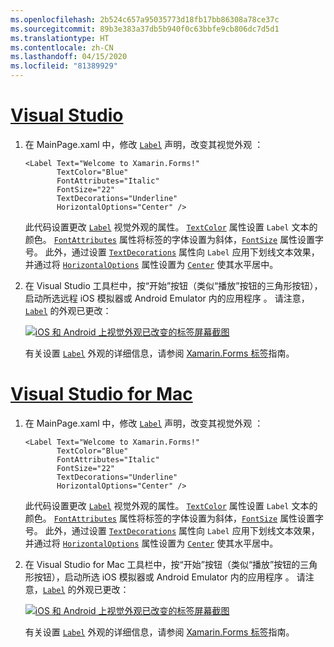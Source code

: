 ```yaml
---
ms.openlocfilehash: 2b524c657a95035773d18fb17bb86308a78ce37c
ms.sourcegitcommit: 89b3e383a37db5b940f0c63bbfe9cb806dc7d5d1
ms.translationtype: HT
ms.contentlocale: zh-CN
ms.lasthandoff: 04/15/2020
ms.locfileid: "81389929"
---
```

# <a name="visual-studio"></a>[Visual Studio](#tab/vswin)

1. 在 MainPage.xaml 中，修改 [`Label`](xref:Xamarin.Forms.Label) 声明，改变其视觉外观  ：

    ```xaml
    <Label Text="Welcome to Xamarin.Forms!"
           TextColor="Blue"
           FontAttributes="Italic"
           FontSize="22"
           TextDecorations="Underline"
           HorizontalOptions="Center" />
    ```

    此代码设置更改 [`Label`](xref:Xamarin.Forms.Label) 视觉外观的属性。 [`TextColor`](xref:Xamarin.Forms.Label.TextColor) 属性设置 `Label` 文本的颜色。 [`FontAttributes`](xref:Xamarin.Forms.Label.FontAttributes) 属性将标签的字体设置为斜体，[`FontSize`](xref:Xamarin.Forms.Label.FontSize) 属性设置字号。 此外，通过设置 [`TextDecorations`](xref:Xamarin.Forms.Label.TextDecorations) 属性向 `Label` 应用下划线文本效果，并通过将 [`HorizontalOptions`](xref:Xamarin.Forms.View.HorizontalOptions) 属性设置为 [`Center`](xref:Xamarin.Forms.LayoutOptions.Center) 使其水平居中。

1. 在 Visual Studio 工具栏中，按“开始”按钮（类似“播放”按钮的三角形按钮），启动所选远程 iOS 模拟器或 Android Emulator 内的应用程序  。 请注意，[`Label`](xref:Xamarin.Forms.Label) 的外观已更改：

    [![iOS 和 Android 上视觉外观已改变的标签屏幕截图](../images/change-label-appearance.png "外观已改变的标签")](../images/change-label-appearance-large.png#lightbox "外观已改变的标签")

    有关设置 [`Label`](xref:Xamarin.Forms.Label) 外观的详细信息，请参阅 [Xamarin.Forms 标签](~/xamarin-forms/user-interface/text/label.md)指南。

# <a name="visual-studio-for-mac"></a>[Visual Studio for Mac](#tab/vsmac)

1. 在 MainPage.xaml 中，修改 [`Label`](xref:Xamarin.Forms.Label) 声明，改变其视觉外观  ：

    ```xaml
    <Label Text="Welcome to Xamarin.Forms!"
           TextColor="Blue"
           FontAttributes="Italic"
           FontSize="22"
           TextDecorations="Underline"
           HorizontalOptions="Center" />
    ```

    此代码设置更改 [`Label`](xref:Xamarin.Forms.Label) 视觉外观的属性。 [`TextColor`](xref:Xamarin.Forms.Label.TextColor) 属性设置 `Label` 文本的颜色。 [`FontAttributes`](xref:Xamarin.Forms.Label.FontAttributes) 属性将标签的字体设置为斜体，[`FontSize`](xref:Xamarin.Forms.Label.FontSize) 属性设置字号。 此外，通过设置 [`TextDecorations`](xref:Xamarin.Forms.Label.TextDecorations) 属性向 `Label` 应用下划线文本效果，并通过将 [`HorizontalOptions`](xref:Xamarin.Forms.View.HorizontalOptions) 属性设置为 [`Center`](xref:Xamarin.Forms.LayoutOptions.Center) 使其水平居中。

1. 在 Visual Studio for Mac 工具栏中，按“开始”按钮（类似“播放”按钮的三角形按钮），启动所选 iOS 模拟器或 Android Emulator 内的应用程序  。 请注意，[`Label`](xref:Xamarin.Forms.Label) 的外观已更改：

    [![iOS 和 Android 上视觉外观已改变的标签屏幕截图](../images/change-label-appearance.png "外观已改变的标签")](../images/change-label-appearance-large.png#lightbox "外观已改变的标签")

    有关设置 [`Label`](xref:Xamarin.Forms.Label) 外观的详细信息，请参阅 [Xamarin.Forms 标签](~/xamarin-forms/user-interface/text/label.md)指南。
